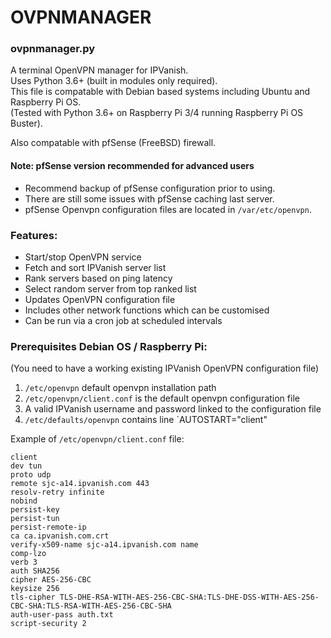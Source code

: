 # OVPNMANAGER
### ovpnmanager.py
A terminal OpenVPN manager for IPVanish.  
Uses Python 3.6+ (built in modules only required).  
This file is compatable with Debian based systems including Ubuntu and Raspberry Pi OS.  
(Tested with Python 3.6+ on Raspberry Pi 3/4 running Raspberry Pi OS Buster). 

Also compatable with pfSense (FreeBSD) firewall.

#### Note: pfSense version recommended for advanced users
- Recommend backup of pfSense configuration prior to using.  
- There are still some issues with pfSense caching last server.  
- pfSense Openvpn configuration files are located in `/var/etc/openvpn`.

### Features:
- Start/stop OpenVPN service
- Fetch and sort IPVanish server list
- Rank servers based on ping latency
- Select random server from top ranked list
- Updates OpenVPN configuration file
- Includes other network functions which can be customised
- Can be run via a cron job at scheduled intervals

### Prerequisites Debian OS / Raspberry Pi:  
(You need to have a working existing IPVanish OpenVPN configuration file)
1. `/etc/openvpn` default openvpn installation path
2. `/etc/openvpn/client.conf` is the default openvpn configuration file
3. A valid IPVanish username and password linked to the configuration file
4. `/etc/defaults/openvpn` contains line `AUTOSTART="client"

Example of `/etc/openvpn/client.conf` file:

```
client
dev tun
proto udp
remote sjc-a14.ipvanish.com 443
resolv-retry infinite
nobind
persist-key
persist-tun
persist-remote-ip
ca ca.ipvanish.com.crt
verify-x509-name sjc-a14.ipvanish.com name
comp-lzo
verb 3
auth SHA256
cipher AES-256-CBC
keysize 256
tls-cipher TLS-DHE-RSA-WITH-AES-256-CBC-SHA:TLS-DHE-DSS-WITH-AES-256-CBC-SHA:TLS-RSA-WITH-AES-256-CBC-SHA
auth-user-pass auth.txt
script-security 2
```


